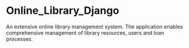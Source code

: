 # Online_Library_Django
An extensive online library management system. The application enables comprehensive management of library resources, users and loan processes.
